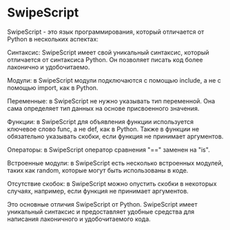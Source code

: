 # SwipeScript
SwipeScript - это язык программирования, который отличается от Python в нескольких аспектах:

Синтаксис: SwipeScript имеет свой уникальный синтаксис, который отличается от синтаксиса Python. Он позволяет писать код более лаконично и удобочитаемо.

Модули: в SwipeScript модули подключаются с помощью include, а не с помощью import, как в Python.

Переменные: в SwipeScript не нужно указывать тип переменной. Она сама определяет тип данных на основе присвоенного значения.

Функции: в SwipeScript для объявления функции используется ключевое слово func, а не def, как в Python. Также в функции не обязательно указывать скобки, если функция не принимает аргументов.

Операторы: в SwipeScript оператор сравнения "==" заменен на "is".

Встроенные модули: в SwipeScript есть несколько встроенных модулей, таких как random, которые могут быть использованы в коде.

Отсутствие скобок: в SwipeScript можно опустить скобки в некоторых случаях, например, если функция не принимает аргументов.

Это основные отличия SwipeScript от Python. SwipeScript имеет уникальный синтаксис и предоставляет удобные средства для написания лаконичного и удобочитаемого кода.
